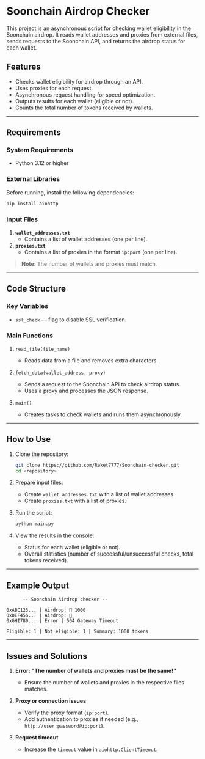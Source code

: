 # Soonchain Airdrop Checker

This project is an asynchronous script for checking wallet eligibility in the Soonchain airdrop. It reads wallet addresses and proxies from external files, sends requests to the Soonchain API, and returns the airdrop status for each wallet.

## Features
- Checks wallet eligibility for airdrop through an API.
- Uses proxies for each request.
- Asynchronous request handling for speed optimization.
- Outputs results for each wallet (eligible or not).
- Counts the total number of tokens received by wallets.

---

## Requirements

### System Requirements
- Python 3.12 or higher

### External Libraries
Before running, install the following dependencies:
```bash
pip install aiohttp
```

### Input Files
1. **`wallet_addresses.txt`**
   - Contains a list of wallet addresses (one per line).
2. **`proxies.txt`**
   - Contains a list of proxies in the format `ip:port` (one per line).

> **Note:** The number of wallets and proxies must match.

---

## Code Structure

### Key Variables
- `ssl_check` — flag to disable SSL verification.

### Main Functions
1. `read_file(file_name)`
   - Reads data from a file and removes extra characters.
   
2. `fetch_data(wallet_address, proxy)`
   - Sends a request to the Soonchain API to check airdrop status.
   - Uses a proxy and processes the JSON response.
   
3. `main()`
   - Creates tasks to check wallets and runs them asynchronously.

---

## How to Use

1. Clone the repository:
   ```bash
   git clone https://github.com/Reket7777/Soonchain-checker.git
   cd <repository>
   ```

2. Prepare input files:
   - Create `wallet_addresses.txt` with a list of wallet addresses.
   - Create `proxies.txt` with a list of proxies.

3. Run the script:
   ```bash
   python main.py
   ```

4. View the results in the console:
   - Status for each wallet (eligible or not).
   - Overall statistics (number of successful/unsuccessful checks, total tokens received).

---

## Example Output
```
      -- Soonchain Airdrop checker --

0xABC123... | Airdrop: 💎 1000
0xDEF456... | Airdrop: 🚫
0xGHI789... | Error | 504 Gateway Timeout

Eligible: 1 | Not eligible: 1 | Summary: 1000 tokens
```

---

## Issues and Solutions

1. **Error: "The number of wallets and proxies must be the same!"**
   - Ensure the number of wallets and proxies in the respective files matches.

2. **Proxy or connection issues**
   - Verify the proxy format (`ip:port`).
   - Add authentication to proxies if needed (e.g., `http://user:password@ip:port`).

3. **Request timeout**
   - Increase the `timeout` value in `aiohttp.ClientTimeout`.

